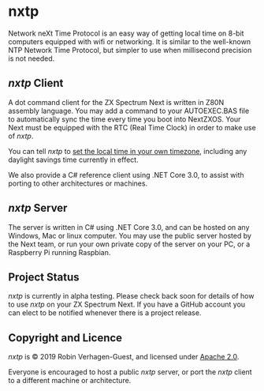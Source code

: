 # nxtp
Network neXt Time Protocol is an easy way of getting local time on 8-bit computers equipped with wifi or networking. It is similar to the well-known NTP Network Time Protocol, but simpler to use when millisecond precision is not needed.

## *nxtp* Client

A dot command client for the ZX Spectrum Next is written in Z80N assembly language. You may add a command to your AUTOEXEC.BAS file to automatically sync the time every time you boot into NextZXOS. Your Next must be equipped with the RTC (Real Time Clock) in order to make use of *nxtp*.

You can tell *nxtp* to [set the local time in your own timezone](https://github.com/Threetwosevensixseven/nxtp/wiki/Timezone-Codes), including any daylight savings time currently in effect.

We also provide a C# reference client using .NET Core 3.0, to assist with porting to other architectures or machines.

## *nxtp* Server

The server is written in C# using .NET Core 3.0, and can be hosted on any Windows, Mac or linux computer. You may use the public server hosted by the Next team, or run your own private copy of the server on your PC, or a Raspberry Pi running Raspbian.

## Project Status
*nxtp* is currently in alpha testing. Please check back soon for details of how to use *nxtp* on your ZX Spectrum Next. If you have a GitHub account you can elect to be notified whenever there is a project release.

## Copyright and Licence
*nxtp* is © 2019 Robin Verhagen-Guest, and licensed under [Apache 2.0](LICENSE). 

Everyone is encouraged to host a public *nxtp* server, or port the *nxtp* client to a different machine or architecture.
